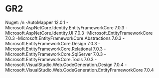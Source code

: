 # GR2
Nuget:
/n
-AutoMapper 12.0.1
-Microsoft.AspNetCore.Identity.EntityFrameworkCore 7.0.3
-Microsoft.AspNetCore.Identity.UI 7.0.3
-Microsoft.EntityFrameworkCore 7.0.3
-Microsoft.EntityFrameworkCore.Abstractions 7.0.3
-Microsoft.EntityFrameworkCore.Design 7.0.3
-Microsoft.EntityFrameworkCore.Relational 7.0.3
-Microsoft.EntityFrameworkCore.SqlServer 7.0.3
-Microsoft.EntityFrameworkCore.Tools 7.0.3
-Microsoft.VisualStudio.Web.CodeGeneration.Design 7.0.4
-Microsoft.VisualStudio.Web.CodeGeneration.EntityFrameworkCore 7.0.4
